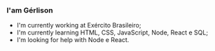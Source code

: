 ### I'am Gérlison

- I'm currently working at Exército Brasileiro;
- I'm currently learning HTML, CSS, JavaScript, Node, React e SQL;
- I'm looking for help with Node e React.

